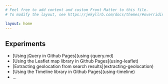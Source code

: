 ```yaml
---
# Feel free to add content and custom Front Matter to this file.
# To modify the layout, see https://jekyllrb.com/docs/themes/#overriding-theme-defaults

layout: home
---
```


<!-- Github calls these pages static, 
     but you can use javascript and XHR to have a dynamic feel 
     and allows to explore (meta) data using API's -->
<!-- Using jekyll and markdown 
     because that is the default with those pages 
     and it allows me to get a fast 'preview when developing -->

<!-- Instead of using the 'blog' capabilities with posts I just put the content here -->
<h2>Experiments</h2>
<ul>
<li>
<div markdown="1">
[Using jQuery in Github Pages](using-jquery.md) 
</div>
</li>
<li>
<div markdown="1">
[Using the Leaflet map library in Github Pages](using-leaflet) 
</div>
</li>
<li>
<div markdown="1">
[Extracting geolocation from search results](extracting-geolocation) 
</div>
</li>
<li>
<div markdown="1">
[Using the Timeline library in Github Pages](using-timeline) 
</div>
</li>
<li>...</li>
</ul>
